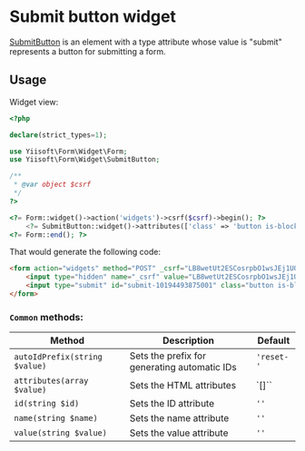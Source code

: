 # Submit button widget

[SubmitButton](https://www.w3.org/TR/2012/WD-html-markup-20120329/input.submit.html) is an element with a type attribute whose value is "submit" represents a button for submitting a form.
## Usage

Widget view:

```php
<?php

declare(strict_types=1);

use Yiisoft\Form\Widget\Form;
use Yiisoft\Form\Widget\SubmitButton;

/**
 * @var object $csrf
 */
?>

<?= Form::widget()->action('widgets')->csrf($csrf)->begin(); ?>
    <?= SubmitButton::widget()->attributes(['class' => 'button is-block is-info is-fullwidth'])->value('Save'); ?>
<?= Form::end(); ?>
```

That would generate the following code:

```html
<form action="widgets" method="POST" _csrf="LB8wetUt2ESCosrpbO1wsJEj1UQMxhK9RPyY0wExq9lIckEo50GbJbbT860zgACCy1C-aTWNfs50kcybWELGlQ==">
    <input type="hidden" name="_csrf" value="LB8wetUt2ESCosrpbO1wsJEj1UQMxhK9RPyY0wExq9lIckEo50GbJbbT860zgACCy1C-aTWNfs50kcybWELGlQ==">
    <input type="submit" id="submit-10194493875001" class="button is-block is-info is-fullwidth" name="submit-10194493875001" value="Save">
</form>
```

### `Common` methods:

Method | Description | Default
-------|-------------|---------
`autoIdPrefix(string $value)` | Sets the prefix for generating automatic IDs | `'reset-'`
`attributes(array $value)` | Sets the HTML attributes | `[]``
`id(string $id)` | Sets the ID attribute | `''`
`name(string $name)` | Sets the name attribute | `''`
`value(string $value)` | Sets the value attribute | `''`
